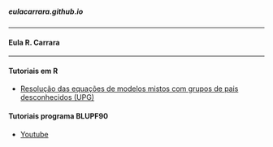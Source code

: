 ##### eulacarrara.github.io
---
#### Eula R. Carrara
---

#### Tutoriais em R
- [Resolução das equações de modelos mistos com grupos de pais desconhecidos (UPG)](MME_UPG.html)

#### Tutoriais programa BLUPF90
- [Youtube](https://www.youtube.com/@deltagplus)
